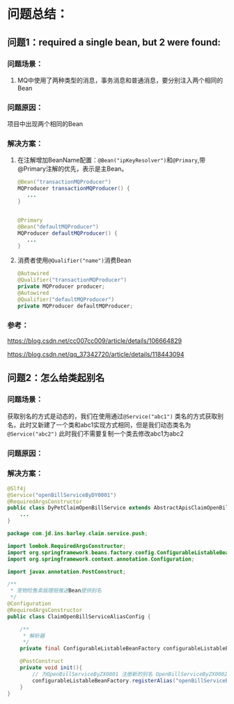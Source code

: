 # 问题总结：

## 问题1：required a single bean, but 2 were found:

### **问题场景**：

1. MQ中使用了两种类型的消息，事务消息和普通消息，要分别注入两个相同的Bean

### 问题原因：

项目中出现两个相同的Bean

### 解决方案：

1. 在注解增加BeanName配置：`@Bean("ipKeyResolver")`和`@Primary`,带@Primary注解的优先，表示是主Bean。

   ```java
   @Bean("transactionMQProducer")
   MQProducer transactionMQProducer() {
      ...  
   }
   
   
   @Primary
   @Bean("defaultMQProducer")
   MQProducer defaultMQProducer() {
      ...
   }
   ```

   

2. 消费者使用`@Qualifier("name")`消费Bean

   ```java
   @Autowired
   @Qualifier("transactionMQProducer")
   private MQProducer producer;
   @Autowired
   @Qualifier("defaultMQProducer")
   private MQProducer defaultMQProducer;
   ```

   

### 参考：

https://blog.csdn.net/cc007cc009/article/details/106664829

https://blog.csdn.net/qq_37342720/article/details/118443094





## 问题2：怎么给类起别名

### 问题场景：

获取别名的方式是动态的，我们在使用通过`@Service("abc1")` 类名的方式获取别名，此时又新建了一个类和abc1实现方式相同，但是我们动态类名为`@Service("abc2")` 此时我们不需要复制一个类去修改abc1为abc2

### 问题原因：

### 解决方案：

```java
@Slf4j
@Service("openBillServiceByDY0001")
@RequiredArgsConstructor
public class DyPetClaimOpenBillService extends AbstractApisClaimOpenBillService {
    ...
}
```



```java
package com.jd.ins.barley.claim.service.push;

import lombok.RequiredArgsConstructor;
import org.springframework.beans.factory.config.ConfigurableListableBeanFactory;
import org.springframework.context.annotation.Configuration;

import javax.annotation.PostConstruct;

/**
 * 宠物险售卖版理赔推送Bean提供别名
 */
@Configuration
@RequiredArgsConstructor
public class ClaimOpenBillServiceAliasConfig {

    /**
     * 解析器
     */
    private final ConfigurableListableBeanFactory configurableListableBeanFactory;

    @PostConstruct
    private void init(){
        // 为OpenBillServiceByZX0001 注册新的别名 OpenBillServiceByZX0002
        configurableListableBeanFactory.registerAlias("openBillServiceByZX0001", "openBillServiceByZX0002");
    }
}

```

